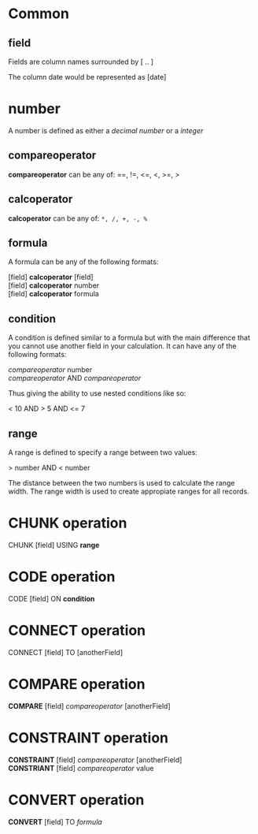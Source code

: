 # Common
## field

Fields are column names surrounded by [ .. ]

The column date would be represented as [date]

# number

A number is defined as either a _decimal number_ or a _integer_

## compareoperator

__compareoperator__ can be any of: ==, !=, <=, <, >=, >

## calcoperator

__calcoperator__ can be any of: ``*, /, +, -, %``

## formula

A formula can be any of the following formats:

[field] __calcoperator__ [field]  
[field] __calcoperator__ number  
[field] __calcoperator__ formula  

## condition

A condition is defined similar to a formula but with the main difference that you cannot use another field in your calculation. It can have any of the following formats:

_compareoperator_ number  
_compareoperator_ AND _compareoperator_  

Thus giving the ability to use nested conditions like so:

< 10 AND > 5 AND <= 7

## range

A range is defined to specify a range between two values:

\> number AND < number

The distance between the two numbers is used to calculate the range width. The range width is used to create appropiate ranges for all records.

# CHUNK operation
CHUNK [field] USING __range__

# CODE operation
CODE [field] ON __condition__

# CONNECT operation
CONNECT [field] TO [anotherField]

# COMPARE operation
__COMPARE__ [field] _compareoperator_ [anotherField]

# CONSTRAINT operation
__CONSTRAINT__ [field] _compareoperator_ [anotherField]  
__CONSTRIANT__ [field] _compareoperator_ value  

# CONVERT operation
__CONVERT__ [field] TO _formula_
